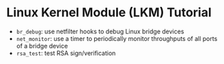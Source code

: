 Linux Kernel Module (LKM) Tutorial
===

- `br_debug`: use netfilter hooks to debug Linux bridge devices
- `net_monitor`: use a timer to periodically monitor throughputs of all ports of a bridge device
- `rsa_test`: test RSA sign/verification
